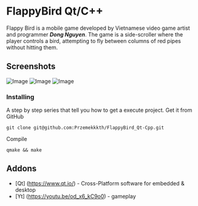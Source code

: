# FlappyBird Qt/C++
Flappy Bird is a mobile game developed by Vietnamese video game artist and programmer __*Dong Nguyen*__. The game is a side-scroller where the player controls a bird, attempting to fly between columns of red pipes without hitting them.

## Screenshots
![Image](https://user-images.githubusercontent.com/28188300/181496061-cd78661b-9723-496c-91cd-c434b4312db0.png)
![Image](https://user-images.githubusercontent.com/28188300/181496062-e75b7cee-2760-48a3-babb-feddf6e11dc6.png)
![Image](https://user-images.githubusercontent.com/28188300/181496063-2d3a2e09-80b7-4530-ae9f-7016e67a482a.png)

### Installing
A step by step series  that tell you how to get a execute project.
Get it from GitHub
```
git clone git@github.com:Przemekkkth/FlappyBird_Qt-Cpp.git
```
Compile
```
qmake && make
```

## Addons
* [Qt] (https://www.qt.io/) - Cross-Platform software for embedded & desktop
* [Yt] (https://youtu.be/od_x6_kC9o0) - gameplay
